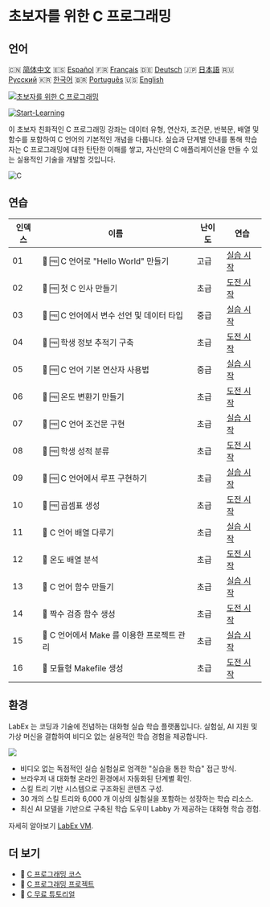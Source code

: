 # 초보자를 위한 C 프로그래밍

## 언어

🇨🇳 [简体中文](README_zh.md) 🇪🇸 [Español](README_es.md) 🇫🇷 [Français](README_fr.md) 🇩🇪 [Deutsch](README_de.md) 🇯🇵 [日本語](README_ja.md) 🇷🇺 [Русский](README_ru.md) 🇰🇷 [한국어](README_ko.md) 🇧🇷 [Português](README_pt.md) 🇺🇸 [English](README.md) 

[![초보자를 위한 C 프로그래밍](https://cover-creator.labex.io/c-programming-for-beginners.png?lang=ko)](https://labex.io/ko/courses/c-programming-for-beginners)

[![Start-Learning](https://img.shields.io/badge/Start-Learning-whitesmoke?style=for-the-badge)](https://labex.io/ko/courses/c-programming-for-beginners)

이 초보자 친화적인 C 프로그래밍 강좌는 데이터 유형, 연산자, 조건문, 반복문, 배열 및 함수를 포함하여 C 언어의 기본적인 개념을 다룹니다. 실습과 단계별 안내를 통해 학습자는 C 프로그래밍에 대한 탄탄한 이해를 쌓고, 자신만의 C 애플리케이션을 만들 수 있는 실용적인 기술을 개발할 것입니다.

![C](https://img.shields.io/badge/C-whitesmoke?style=for-the-badge&logo=c)


## 연습

|   인덱스 | 이름                                        | 난이도   | 연습                                                                                                                 |
|----------|---------------------------------------------|----------|----------------------------------------------------------------------------------------------------------------------|
|       01 | 📖 🆓 C 언어로 "Hello World" 만들기         | 고급     | <a target='_blank' href='https://labex.io/ko/tutorials/c-create-hello-world-in-c-438286'>실습 시작</a>               |
|       02 | 🎯 🆓 첫 C 인사 만들기                      | 초급     | <a target='_blank' href='https://labex.io/ko/tutorials/c-craft-your-first-c-greeting-438337'>도전 시작</a>           |
|       03 | 📖 🆓 C 언어에서 변수 선언 및 데이터 타입   | 중급     | <a target='_blank' href='https://labex.io/ko/tutorials/c-declare-variables-and-data-types-in-c-438287'>실습 시작</a> |
|       04 | 🎯 🆓 학생 정보 추적기 구축                 | 초급     | <a target='_blank' href='https://labex.io/ko/tutorials/c-build-student-information-tracker-438353'>도전 시작</a>     |
|       05 | 📖 🆓 C 언어 기본 연산자 사용법             | 중급     | <a target='_blank' href='https://labex.io/ko/tutorials/c-use-basic-operators-in-c-438288'>실습 시작</a>              |
|       06 | 🎯 🆓 온도 변환기 만들기                    | 초급     | <a target='_blank' href='https://labex.io/ko/tutorials/c-create-a-temperature-converter-438383'>도전 시작</a>        |
|       07 | 📖 🆓 C 언어 조건문 구현                    | 초급     | <a target='_blank' href='https://labex.io/ko/tutorials/c-implement-conditionals-in-c-438331'>실습 시작</a>           |
|       08 | 🎯 🆓 학생 성적 분류                        | 초급     | <a target='_blank' href='https://labex.io/ko/tutorials/c-classify-student-grades-438387'>도전 시작</a>               |
|       09 | 📖 🆓 C 언어에서 루프 구현하기              | 초급     | <a target='_blank' href='https://labex.io/ko/tutorials/c-implement-loops-in-c-438332'>실습 시작</a>                  |
|       10 | 🎯 🆓 곱셈표 생성                           | 초급     | <a target='_blank' href='https://labex.io/ko/tutorials/c-generate-multiplication-tables-438391'>도전 시작</a>        |
|       11 | 📖  C 언어 배열 다루기                      | 초급     | <a target='_blank' href='https://labex.io/ko/tutorials/c-handle-arrays-in-c-438330'>실습 시작</a>                    |
|       12 | 🎯  온도 배열 분석                          | 초급     | <a target='_blank' href='https://labex.io/ko/tutorials/c-analyze-temperature-array-438390'>도전 시작</a>             |
|       13 | 📖  C 언어 함수 만들기                      | 초급     | <a target='_blank' href='https://labex.io/ko/tutorials/c-build-functions-in-c-438329'>실습 시작</a>                  |
|       14 | 🎯  짝수 검증 함수 생성                     | 초급     | <a target='_blank' href='https://labex.io/ko/tutorials/c-create-even-number-validator-function-438393'>도전 시작</a> |
|       15 | 📖  C 언어에서 Make 를 이용한 프로젝트 관리 | 초급     | <a target='_blank' href='https://labex.io/ko/tutorials/c-manage-projects-with-make-in-c-438333'>실습 시작</a>        |
|       16 | 🎯  모듈형 Makefile 생성                    | 초급     | <a target='_blank' href='https://labex.io/ko/tutorials/c-create-a-modular-makefile-438425'>도전 시작</a>             |

## 환경

LabEx 는 코딩과 기술에 전념하는 대화형 실습 학습 플랫폼입니다. 실험실, AI 지원 및 가상 머신을 결합하여 비디오 없는 실용적인 학습 경험을 제공합니다.

![](https://tutorial-screenshot.getvm.io/images/vm-1725247253.png)

- 비디오 없는 독점적인 실습 실험실로 엄격한 "실습을 통한 학습" 접근 방식.
- 브라우저 내 대화형 온라인 환경에서 자동화된 단계별 확인.
- 스킬 트리 기반 시스템으로 구조화된 콘텐츠 구성.
- 30 개의 스킬 트리와 6,000 개 이상의 실험실을 포함하는 성장하는 학습 리소스.
- 최신 AI 모델을 기반으로 구축된 학습 도우미 Labby 가 제공하는 대화형 학습 경험.

자세히 알아보기 [LabEx VM](https://support.labex.io/using-labex/virtual-machine).

## 더 보기

- 🔗 [C 프로그래밍 코스](https://github.com/labex-labs/awesome-programming-courses)
- 🔗 [C 프로그래밍 프로젝트](https://github.com/labex-labs/awesome-programming-projects)
- 🔗 [C 무료 튜토리얼](https://github.com/labex-labs/c-free-tutorials)

